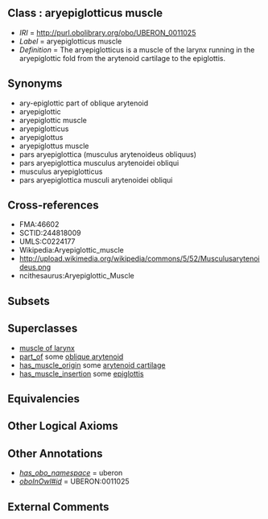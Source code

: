 
## Class : aryepiglotticus muscle

 * *IRI* = http://purl.obolibrary.org/obo/UBERON_0011025
 * *Label* = aryepiglotticus muscle
 * *Definition* = The aryepiglotticus is a muscle of the larynx running in the aryepiglottic fold from the arytenoid cartilage to the epiglottis.

## Synonyms

 * ary-epiglottic part of oblique arytenoid
 * aryepiglottic
 * aryepiglottic muscle
 * aryepiglotticus
 * aryepiglottus
 * aryepiglottus muscle
 * pars aryepiglottica (musculus arytenoideus obliquus)
 * pars aryepiglottica musculus arytenoidei obliqui
 * musculus aryepiglotticus
 * pars aryepiglottica musculi arytenoidei obliqui

## Cross-references

 * FMA:46602
 * SCTID:244818009
 * UMLS:C0224177
 * Wikipedia:Aryepiglottic_muscle
 * http://upload.wikimedia.org/wikipedia/commons/5/52/Musculusarytenoideus.png
 * ncithesaurus:Aryepiglottic_Muscle

## Subsets


## Superclasses

 * [muscle of larynx](../../UBERON/68/UBERON_0001568.md)
 * [part_of](../../BFO/50/BFO_0000050.md) some [oblique arytenoid](../../UBERON/75/UBERON_0008575.md)
 * [has_muscle_origin](../../RO/72/RO_0002372.md) some [arytenoid cartilage](../../UBERON/40/UBERON_0001740.md)
 * [has_muscle_insertion](../../RO/73/RO_0002373.md) some [epiglottis](../../UBERON/88/UBERON_0000388.md)

## Equivalencies


## Other Logical Axioms


## Other Annotations

 * *[has_obo_namespace](../../ce/oboInOwl#hasOBONamespace.md)* = uberon
 * *[oboInOwl#id](../../id/oboInOwl#id.md)* = UBERON:0011025

## External Comments


